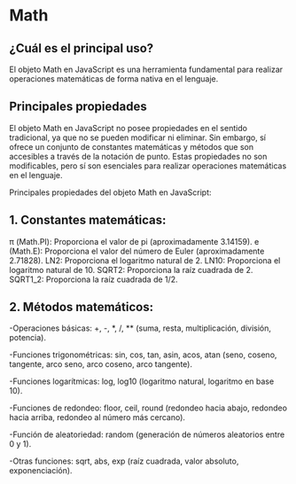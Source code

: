 # Math

## ¿Cuál es el principal uso?

El objeto Math en JavaScript es una herramienta fundamental para realizar operaciones matemáticas de forma nativa en el lenguaje. 

## Principales propiedades


El objeto Math en JavaScript no posee propiedades en el sentido tradicional, ya que no se pueden modificar ni eliminar. Sin embargo, sí ofrece un conjunto de constantes matemáticas y métodos que son accesibles a través de la notación de punto. Estas propiedades no son modificables, pero sí son esenciales para realizar operaciones matemáticas en el lenguaje.

Principales propiedades del objeto Math en JavaScript:

## 1. Constantes matemáticas:

π (Math.PI): Proporciona el valor de pi (aproximadamente 3.14159).
e (Math.E): Proporciona el valor del número de Euler (aproximadamente 2.71828).
LN2: Proporciona el logaritmo natural de 2.
LN10: Proporciona el logaritmo natural de 10.
SQRT2: Proporciona la raíz cuadrada de 2.
SQRT1_2: Proporciona la raíz cuadrada de 1/2.

## 2. Métodos matemáticos:

-Operaciones básicas: +, -, *, /, ** (suma, resta, multiplicación, división, potencia).

-Funciones trigonométricas: sin, cos, tan, asin, acos, atan (seno, coseno, tangente, arco seno, arco coseno, arco tangente).

-Funciones logarítmicas: log, log10 (logaritmo natural, logaritmo en base 10).

-Funciones de redondeo: floor, ceil, round (redondeo hacia abajo, redondeo hacia arriba, redondeo al número más cercano).

-Función de aleatoriedad: random (generación de números aleatorios entre 0 y 1).

-Otras funciones: sqrt, abs, exp (raíz cuadrada, valor absoluto, exponenciación).